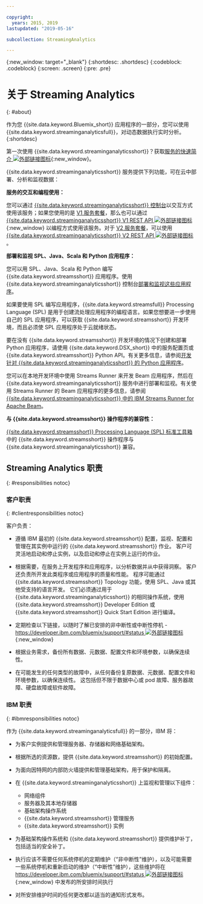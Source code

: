 ```yaml
---

copyright:
  years: 2015, 2019
lastupdated: "2019-05-16"

subcollection: StreamingAnalytics

---
```


<!-- Attribute definitions -->
{:new_window: target="_blank"}
{:shortdesc: .shortdesc}
{:codeblock: .codeblock}
{:screen: .screen}
{:pre: .pre}

# 关于 Streaming Analytics
{: #about}

作为您 {{site.data.keyword.Bluemix_short}} 应用程序的一部分，您可以使用 {{site.data.keyword.streaminganalyticsfull}}，对动态数据执行实时分析。
{:shortdesc}

第一次使用 {{site.data.keyword.streaminganalyticsshort}}？获取[服务的快速简介 ![外部链接图标](../../icons/launch-glyph.svg "外部链接图标")](https://developer.ibm.com/streamsdev/docs/streaming-analytics-now-available-bluemix-2/){:new_window}。

{{site.data.keyword.streaminganalyticsshort}} 服务提供下列功能，可在云中部署、分析和监视数据：


**服务的交互和编程使用：**

您可以通过 [{{site.data.keyword.streaminganalyticsshort}} 控制台](/docs/services/StreamingAnalytics?topic=StreamingAnalytics-console#console)以交互方式使用该服务；如果您使用的是 [V1 服务套餐](/docs/services/StreamingAnalytics?topic=StreamingAnalytics-service_plans#service_plans)，那么也可以通过 [{{site.data.keyword.streaminganalyticsshort}} V1 REST API ![外部链接图标](../../icons/launch-glyph.svg "外部链接图标")](https://{DomainName}/apidocs/streaming-analytics-v1){:new_window} 以编程方式使用该服务。对于 [V2 服务套餐](/docs/services/StreamingAnalytics?topic=StreamingAnalytics-service_plans#service_plans)，可以使用 [{{site.data.keyword.streaminganalyticsshort}} V2 REST API ![外部链接图标](../../icons/launch-glyph.svg "外部链接图标")](https://{DomainName}/apidocs/streaming-analytics-v2)。

**部署和监视 SPL、Java、Scala 和 Python 应用程序：**

您可以用 SPL、Java、Scala 和 Python 编写 {{site.data.keyword.streamsshort}} 应用程序。使用 {{site.data.keyword.streaminganalyticsshort}} 控制台[部署和监视这些应用程序](/docs/services/StreamingAnalytics?topic=StreamingAnalytics-t_deploytocloud)。

如果要使用 SPL 编写应用程序，{{site.data.keyword.streamsfull}} Processing Language (SPL) 是用于创建流处理应用程序的编程语言。如果您想要进一步使用自己的 SPL 应用程序，可以获取 {{site.data.keyword.streamsshort}} 开发环境，而且必须使 SPL 应用程序处于云就绪状态。

要在没有 {{site.data.keyword.streamsshort}} 开发环境的情况下创建和部署 Python 应用程序，请使用 {{site.data.keyword.DSX_short}} 中的服务配置页或 {{site.data.keyword.streamsshort}} Python API。有关更多信息，请参阅[开发针对 {{site.data.keyword.streaminganalyticsshort}} 的 Python 应用程序](/docs/services/StreamingAnalytics?topic=StreamingAnalytics-t_develop_apps_python)。

您可以在本地开发环境中使用 Streams Runner 来开发 Beam 应用程序，然后在 {{site.data.keyword.streaminganalyticsshort}} 服务中进行部署和监视。有关使用 Streams Runner 的 Beam 应用程序的更多信息，请参阅 [{{site.data.keyword.streaminganalyticsshort}} 中的 IBM Streams Runner for Apache Beam](/docs/services/StreamingAnalytics?topic=StreamingAnalytics-gs_beamrunner)。


**与 {{site.data.keyword.streamsshort}} 操作程序的兼容性：**

[{{site.data.keyword.streamsshort}} Processing Language (SPL) 标准工具箱](/docs/services/StreamingAnalytics?topic=StreamingAnalytics-compatible_toolkits)中的 {{site.data.keyword.streamsshort}} 操作程序与 {{site.data.keyword.streaminganalyticsshort}} 兼容。

## Streaming Analytics 职责
{: #responsibilities notoc}

### 客户职责
{: #clientresponsibilities notoc}

客户负责：

* 遵循 IBM 最初的 {{site.data.keyword.streamsshort}} 配置，监视、配置和管理在其实例中运行的 {{site.data.keyword.streamsshort}} 作业。
客户可灵活地启动和停止实例，以及启动和停止在实例上运行的作业。
* 根据需要，在服务上开发程序和应用程序，以分析数据并从中获得洞察。
客户还负责所开发此类程序或应用程序的质量和性能。
程序可能通过 {{site.data.keyword.streamsshort}} Topology 功能，使用 SPL、Java 或其他受支持的语言开发。
它们必须通过用于 {{site.data.keyword.streaminganalyticsshort}} 的相同操作系统，使用 {{site.data.keyword.streamsshort}} Developer Edition 或 {{site.data.keyword.streamsshort}} Quick Start Edition 进行编译。
* 定期检查以下链接，以随时了解已安排的非中断性或中断性停机 - [https://developer.ibm.com/bluemix/support/#status ![外部链接图标](../../icons/launch-glyph.svg "外部链接图标")](https://developer.ibm.com/bluemix/support/#status){:new_window}  
* 根据业务需求，备份所有数据、元数据、配置文件和环境参数，以确保连续性。

* 在可能发生的任何类型的故障中，从任何备份复原数据、元数据、配置文件和环境参数，以确保连续性。
这包括但不限于数据中心或 pod 故障、服务器故障、硬盘故障或软件故障。

### IBM 职责
{: #ibmresponsibilities notoc}

作为 {{site.data.keyword.streaminganalyticsfull}} 的一部分，IBM 将：

* 为客户实例提供和管理服务器、存储器和网络基础架构。
* 根据所选的资源数，提供 {{site.data.keyword.streamsshort}} 的初始配置。
* 为面向因特网的内部防火墙提供和管理基础架构，用于保护和隔离。

* 在 {{site.data.keyword.streaminganalyticsshort}} 上监视和管理以下组件：
	* 网络组件
	* 服务器及其本地存储器
	* 基础架构操作系统
	* {{site.data.keyword.streamsshort}} 管理服务
	* {{site.data.keyword.streamsshort}} 实例
* 为基础架构操作系统和 {{site.data.keyword.streamsshort}} 提供维护补丁，包括适当的安全补丁。
* 执行应该不需要任何系统停机的定期维护（“非中断性”维护），以及可能需要一些系统停机和重新启动的维护（“中断性”维护），这些维护将在 [https://developer.ibm.com/bluemix/support/#status ![外部链接图标](../../icons/launch-glyph.svg "外部链接图标")](https://developer.ibm.com/bluemix/support/#status){:new_window} 中发布的所安排时间执行
* 对所安排维护时间的任何更改都以适当的通知形式发布。
